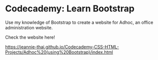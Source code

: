  # Codecademy: Learn Bootstrap

Use my knowledge of Bootstrap to create a website for Adhoc, an office administration website.

Check the website here! 

https://jeannie-thai.github.io/Codecademy-CSS-HTML-Projects/Adhoc%20(using%20Bootstrap)/index.html
